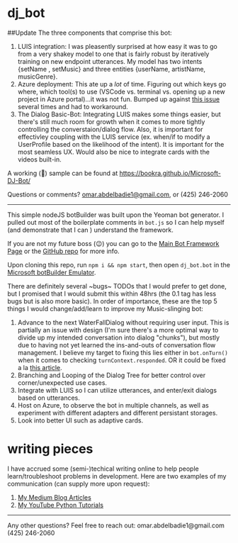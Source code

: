 # dj_bot
##Update
The three components that comprise this bot:
1. LUIS integration: I was pleasently surprised at how easy it was to go from a very shakey model to one that is fairly robust by iteratively training on new endpoint utterances. My model has two intents {setName , setMusic} and three entities {userName, artistName, musicGenre}.
2. Azure deployment: This ate up a _lot_ of time. Figuring out which keys go where, which tool(s) to use (VSCode vs. terminal vs. opening up a new project in Azure portal)...it was not fun. Bumped up against [this issue](https://github.com/Microsoft/botbuilder-tools/issues/596) several times and had to workaround.
3. The Dialog Basic-Bot: Integrating LUIS makes some things easier, but there's still much room for growth when it comes to more tightly controlling the converstaion/dialog flow. Also, it is important for effectivley coupling with the LUIS service (ex. when/if to modify a UserProfile based on the likelihood of the intent). It is important for the most seamless UX. Would also be nice to integrate cards with the videos built-in. 

A working (🤞) sample can be found at https://bookra.github.io/Microsoft-DJ-Bot/

Questions or comments? <omar.abdelbadie1@gmail.com>, or (425) 246-2060

<hr>

This simple nodeJS botBuilder was built upon the Yeoman bot generator. I pulled out most of the boilerplate comments in `bot.js` so I can help myself (and demonstrate that I can ) understand the framework. 

If you are not my future boss (:wink:) you can go to the [Main Bot Framework Page](https://dev.botframework.com) or the [GitHub repo](https://github.com/Microsoft/BotBuilder/) for more info.

Upon cloning this repo, run `npm i && npm start`, then open `dj_bot.bot` in the [Microsoft botBuilder Emulator](https://github.com/Microsoft/BotFramework-Emulator).

There are definitely several ~bugs~ TODOs that I would prefer to get done, but I promised that I would submit this within 48hrs (the 0.1 tag has less bugs but is also more basic). In order of importance, these are the top 5 things I would change/add/learn to improve my Music-slinging bot:
1. Advance to the next WaterFallDialog without requiring user input. This is partially an issue with design (I'm sure there's a more optimal way to divide up my intended conversation into dialog "chunks"), but mostly due to having not yet learned the ins-and-outs of conversation flow management. I believe my target to fixing this lies either in `bot.onTurn()` when it comes to checking `turnContext.responded`. OR it could be fixed a la [this article](https://docs.microsoft.com/en-us/azure/bot-service/nodejs/bot-builder-nodejs-dialog-waterfall?view=azure-bot-service-3.0#advance-the-waterfall).
2. Branching and Looping of the Dialog Tree for better control over corner/unexpected use cases. 
3. Integrate with LUIS so I can utilize utterances, and enter/exit dialogs based on utterances.
4. Host on Azure, to observe the bot in multiple channels, as well as experiment with different adapters and different persistant storages.
5. Look into better UI such as adaptive cards.

# writing pieces
I have accrued some (semi-)techical writing online to help people learn/troubleshoot problems in development. Here are two examples of my communication (can supply more upon request):
1. [My Medium Blog Articles](https://medium.com/@omar.abdelbadie1)
2. [My YouTube Python Tutorials](https://www.youtube.com/channel/UCVR7Wz3INGwnyP0L5uuye7Q?view_as=subscriber)

<hr>
Any other questions? Feel free to reach out:
omar.abdelbadie1@gmail.com
(425) 246-2060
